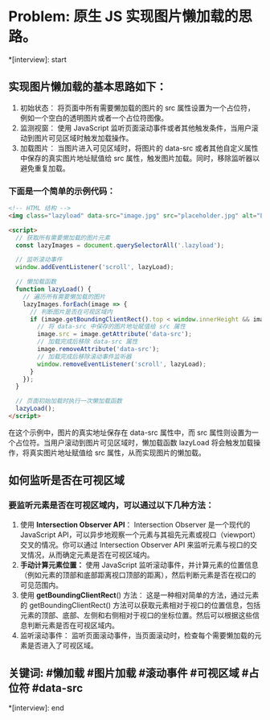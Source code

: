 # Problem: 原生 JS 实现图片懒加载的思路。

*[interview]: start
## 实现图片懒加载的基本思路如下：

1. 初始状态： 将页面中所有需要懒加载的图片的 src 属性设置为一个占位符，例如一个空白的透明图片或者一个占位符图像。
2. 监测视窗： 使用 JavaScript 监听页面滚动事件或者其他触发条件，当用户滚动到图片可见区域时触发加载操作。
3. 加载图片： 当图片进入可见区域时，将图片的 data-src 或者其他自定义属性中保存的真实图片地址赋值给 src 属性，触发图片加载。同时，移除监听器以避免重复加载。

### 下面是一个简单的示例代码：
```html
<!-- HTML 结构 -->
<img class="lazyload" data-src="image.jpg" src="placeholder.jpg" alt="Lazy-loaded Image">

<script>
  // 获取所有需要懒加载的图片元素
  const lazyImages = document.querySelectorAll('.lazyload');

  // 监听滚动事件
  window.addEventListener('scroll', lazyLoad);

  // 懒加载函数
  function lazyLoad() {
    // 遍历所有需要懒加载的图片
    lazyImages.forEach(image => {
      // 判断图片是否在可视区域内
      if (image.getBoundingClientRect().top < window.innerHeight && image.getAttribute('data-src')) {
        // 将 data-src 中保存的图片地址赋值给 src 属性
        image.src = image.getAttribute('data-src');
        // 加载完成后移除 data-src 属性
        image.removeAttribute('data-src');
        // 加载完成后移除滚动事件监听器
        window.removeEventListener('scroll', lazyLoad);
      }
    });
  }

  // 页面初始加载时执行一次懒加载函数
  lazyLoad();
</script>
```
在这个示例中，图片的真实地址保存在 data-src 属性中，而 src 属性则设置为一个占位符。当用户滚动到图片可见区域时，懒加载函数 lazyLoad 将会触发加载操作，将真实图片地址赋值给 src 属性，从而实现图片的懒加载。

## 如何监听是否在可视区域
### 要监听元素是否在可视区域内，可以通过以下几种方法：
1. 使用 **Intersection Observer API**： Intersection Observer 是一个现代的 JavaScript API，可以异步地观察一个元素与其祖先元素或视口（viewport）交叉的情况。你可以通过 Intersection Observer API 来监听元素与视口的交叉情况，从而确定元素是否在可视区域内。
2. **手动计算元素位置：** 使用 JavaScript 监听滚动事件，并计算元素的位置信息（例如元素的顶部和底部距离视口顶部的距离），然后判断元素是否在视口的可见范围内。
3. 使用 **getBoundingClientRect**() 方法： 这是一种相对简单的方法，通过元素的 getBoundingClientRect() 方法可以获取元素相对于视口的位置信息，包括元素的顶部、底部、左侧和右侧相对于视口的坐标位置。然后可以根据这些信息判断元素是否在可视区域内。
4. 监听滚动事件： 监听页面滚动事件，当页面滚动时，检查每个需要懒加载的元素是否进入了可视区域。

## 关键词: #懒加载 #图片加载 #滚动事件 #可视区域 #占位符 #data-src
*[interview]: end
